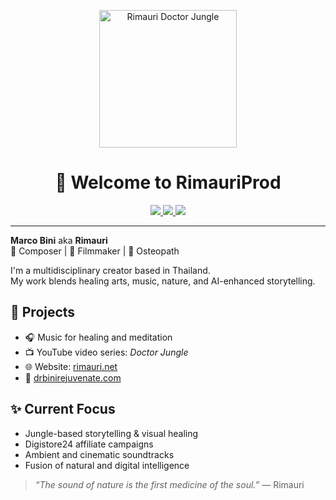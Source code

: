 <p align="center">
  <img src="https://github.com/RimauriProd/RimauriProd/blob/main/Rimauri%20officialPhoto%20856%20KB.png" width="220" alt="Rimauri Doctor Jungle" />
</p>

<h1 align="center">👋 Welcome to RimauriProd</h1>

<p align="center">
  <a href="https://soundcloud.com/rimauri">
    <img src="https://img.shields.io/badge/SoundCloud-Rimauri-orange?style=for-the-badge&logo=soundcloud" />
  </a>
  <a href="https://www.youtube.com/@SecretHolisticCosmosBeauty">
    <img src="https://img.shields.io/badge/YouTube-Rimauri-red?style=for-the-badge&logo=youtube" />
  </a>
  <a href="https://rimauri.net">
    <img src="https://img.shields.io/badge/Website-Rimauri.net-blue?style=for-the-badge&logo=google-chrome" />
  </a>
</p>

---

**Marco Bini** aka **Rimauri**  
🎵 Composer | 🎥 Filmmaker | 🧠 Osteopath

I'm a multidisciplinary creator based in Thailand.  
My work blends healing arts, music, nature, and AI-enhanced storytelling.

## 🌿 Projects

- 🎧 Music for healing and meditation
- 📺 YouTube video series: *Doctor Jungle*
- 🌐 Website: [rimauri.net](https://rimauri.net)
- 🧪 [drbinirejuvenate.com](https://www.drbinirejuvenate.com)

## ✨ Current Focus

- Jungle-based storytelling & visual healing
- Digistore24 affiliate campaigns
- Ambient and cinematic soundtracks
- Fusion of natural and digital intelligence

> *“The sound of nature is the first medicine of the soul.”* — Rimauri
